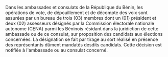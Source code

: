Dans les ambassades et consulats de la République du Bénin, les opérations de vote, de dépouillement et de décompte des voix sont assurées par un bureau de trois (03) membres dont un (01) président et deux (02) assesseurs désignés par la Commission électorale nationale autonome (CENA) parmi les Béninois résidant dans la juridiction de cette ambassade ou de ce consulat, sur proposition des candidats aux élections concernées.
La désignation se fait par tirage au sort réalisé en présence des représentants dûment mandatés desdits candidats. Cette décision est notifiée à l'ambassade ou au consulat concerné.